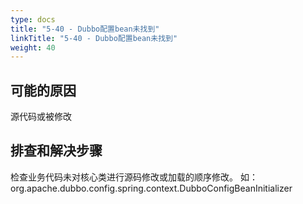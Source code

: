 ```yaml
---
type: docs
title: "5-40 - Dubbo配置bean未找到"
linkTitle: "5-40 - Dubbo配置bean未找到"
weight: 40
---
```


## 可能的原因

源代码或被修改

## 排查和解决步骤

检查业务代码未对核心类进行源码修改或加载的顺序修改。
如：org.apache.dubbo.config.spring.context.DubboConfigBeanInitializer

<p style="margin-top: 3rem;"> </p>